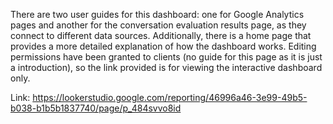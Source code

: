 There are two user guides for this dashboard: one for Google Analytics pages and another for the conversation evaluation results page, as they connect to different data sources. Additionally, there is a home page that provides a more detailed explanation of how the dashboard works. Editing permissions have been granted to clients (no guide for this page as it is just a introduction), so the link provided is for viewing the interactive dashboard only.

Link: https://lookerstudio.google.com/reporting/46996a46-3e99-49b5-b038-b1b5b1837740/page/p_484svvo8id
